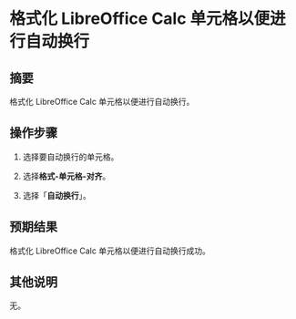 # 格式化 LibreOffice Calc 单元格以便进行自动换行

## 摘要

格式化 LibreOffice Calc 单元格以便进行自动换行。

## 操作步骤

1. 选择要自动换行的单元格。

2. 选择**格式-单元格-对齐**。

3. 选择「**自动换行**」。

   

## 预期结果

格式化 LibreOffice Calc 单元格以便进行自动换行成功。

## 其他说明

无。
